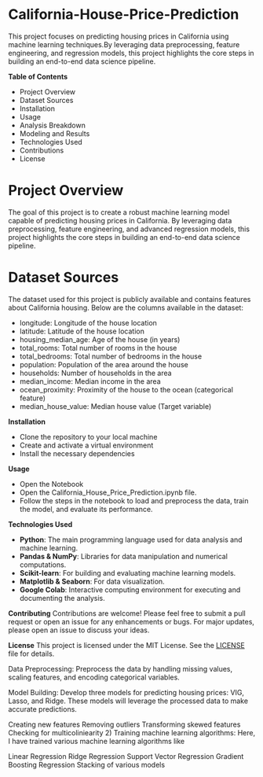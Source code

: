 # California-House-Price-Prediction
This project focuses on predicting housing prices in California using machine learning techniques.By leveraging data preprocessing, feature engineering, and regression models, this project highlights the core steps in building an end-to-end data science pipeline.

**Table of Contents**
- Project Overview
- Dataset Sources
- Installation
- Usage
- Analysis Breakdown
- Modeling and Results
- Technologies Used
- Contributions
- License

# Project Overview
The goal of this project is to create a robust machine learning model capable of predicting housing prices in California. By leveraging data preprocessing, feature engineering, and advanced regression models, this project highlights the core steps in building an end-to-end data science pipeline.

# Dataset Sources
The dataset used for this project is publicly available and contains features about California housing. Below are the columns available in the dataset:

- longitude: Longitude of the house location
- latitude: Latitude of the house location
- housing_median_age: Age of the house (in years)
- total_rooms: Total number of rooms in the house
- total_bedrooms: Total number of bedrooms in the house
- population: Population of the area around the house
- households: Number of households in the area
- median_income: Median income in the area
- ocean_proximity: Proximity of the house to the ocean (categorical feature)
- median_house_value: Median house value (Target variable)

**Installation**
- Clone the repository to your local machine
- Create and activate a virtual environment
- Install the necessary dependencies

**Usage**
- Open the Notebook
- Open the California_House_Price_Prediction.ipynb file.
- Follow the steps in the notebook to load and preprocess the data, train the model, and evaluate its performance.

**Technologies Used**
- **Python**: The main programming language used for data analysis and machine learning.
- **Pandas & NumPy**: Libraries for data manipulation and numerical computations.
- **Scikit-learn**: For building and evaluating machine learning models.
- **Matplotlib & Seaborn**: For data visualization.
- **Google Colab**: Interactive computing environment for executing and documenting the analysis.

**Contributing**
Contributions are welcome! Please feel free to submit a pull request or open an issue for any enhancements or bugs. For major updates, please open an issue to discuss your ideas.

**License**
This project is licensed under the MIT License. See the [LICENSE](LICENSE) file for details.

Data Preprocessing: Preprocess the data by handling missing values, scaling features, and encoding categorical variables.

Model Building: Develop three models for predicting housing prices: VIG, Lasso, and Ridge. These models will leverage the processed data to make accurate predictions.


Creating new features
Removing outliers
Transforming skewed features
Checking for multicoliniearity
2) Training machine learning algorithms:
Here, I have trained various machine learning algorithms like

Linear Regression
Ridge Regression
Support Vector Regression
Gradient Boosting Regression
Stacking of various models
